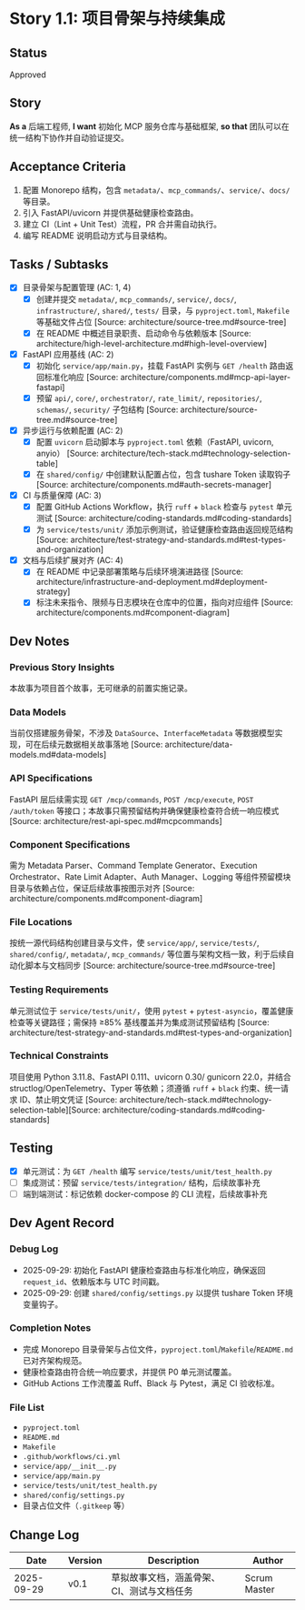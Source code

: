 # Story 1.1: 项目骨架与持续集成

## Status

Approved

## Story

**As a** 后端工程师,
**I want** 初始化 MCP 服务仓库与基础框架,
**so that** 团队可以在统一结构下协作并自动验证提交。

## Acceptance Criteria

1. 配置 Monorepo 结构，包含 `metadata/`、`mcp_commands/`、`service/`、`docs/` 等目录。
2. 引入 FastAPI/uvicorn 并提供基础健康检查路由。
3. 建立 CI（Lint + Unit Test）流程，PR 合并需自动执行。
4. 编写 README 说明启动方式与目录结构。

## Tasks / Subtasks

- [x] 目录骨架与配置管理 (AC: 1, 4)
  - [x] 创建并提交 `metadata/`, `mcp_commands/`, `service/`, `docs/`, `infrastructure/`, `shared/`, `tests/` 目录，与 `pyproject.toml`, `Makefile` 等基础文件占位 [Source: architecture/source-tree.md#source-tree]
  - [x] 在 README 中概述目录职责、启动命令与依赖版本 [Source: architecture/high-level-architecture.md#high-level-overview]
- [x] FastAPI 应用基线 (AC: 2)
  - [x] 初始化 `service/app/main.py`，挂载 FastAPI 实例与 `GET /health` 路由返回标准化响应 [Source: architecture/components.md#mcp-api-layer-fastapi]
  - [x] 预留 `api/`, `core/`, `orchestrator/`, `rate_limit/`, `repositories/`, `schemas/`, `security/` 子包结构 [Source: architecture/source-tree.md#source-tree]
- [x] 异步运行与依赖配置 (AC: 2)
  - [x] 配置 `uvicorn` 启动脚本与 `pyproject.toml` 依赖（FastAPI, uvicorn, anyio） [Source: architecture/tech-stack.md#technology-selection-table]
  - [x] 在 `shared/config/` 中创建默认配置占位，包含 tushare Token 读取钩子 [Source: architecture/components.md#auth-secrets-manager]
- [x] CI 与质量保障 (AC: 3)
  - [x] 配置 GitHub Actions Workflow，执行 `ruff` + `black` 检查与 `pytest` 单元测试 [Source: architecture/coding-standards.md#coding-standards]
  - [x] 为 `service/tests/unit/` 添加示例测试，验证健康检查路由返回规范结构 [Source: architecture/test-strategy-and-standards.md#test-types-and-organization]
- [x] 文档与后续扩展对齐 (AC: 4)
  - [x] 在 README 中记录部署策略与后续环境演进路径 [Source: architecture/infrastructure-and-deployment.md#deployment-strategy]
  - [x] 标注未来指令、限频与日志模块在仓库中的位置，指向对应组件 [Source: architecture/components.md#component-diagram]

## Dev Notes

### Previous Story Insights

本故事为项目首个故事，无可继承的前置实施记录。

### Data Models

当前仅搭建服务骨架，不涉及 `DataSource`、`InterfaceMetadata` 等数据模型实现，可在后续元数据相关故事落地 [Source: architecture/data-models.md#data-models]

### API Specifications

FastAPI 层后续需实现 `GET /mcp/commands`, `POST /mcp/execute`, `POST /auth/token` 等接口；本故事只需预留结构并确保健康检查符合统一响应模式 [Source: architecture/rest-api-spec.md#mcpcommands]

### Component Specifications

需为 Metadata Parser、Command Template Generator、Execution Orchestrator、Rate Limit Adapter、Auth Manager、Logging 等组件预留模块目录与依赖占位，保证后续故事按图示对齐 [Source: architecture/components.md#component-diagram]

### File Locations

按统一源代码结构创建目录与文件，使 `service/app/`, `service/tests/`, `shared/config/`, `metadata/`, `mcp_commands/` 等位置与架构文档一致，利于后续自动化脚本与文档同步 [Source: architecture/source-tree.md#source-tree]

### Testing Requirements

单元测试位于 `service/tests/unit/`，使用 `pytest` + `pytest-asyncio`，覆盖健康检查等关键路径；需保持 ≥85% 基线覆盖并为集成测试预留结构 [Source: architecture/test-strategy-and-standards.md#test-types-and-organization]

### Technical Constraints

项目使用 Python 3.11.8、FastAPI 0.111、uvicorn 0.30/ gunicorn 22.0，并结合 structlog/OpenTelemetry、Typer 等依赖；须遵循 `ruff` + `black` 约束、统一请求 ID、禁止明文凭证 [Source: architecture/tech-stack.md#technology-selection-table][Source: architecture/coding-standards.md#coding-standards]

## Testing

- [x] 单元测试：为 `GET /health` 编写 `service/tests/unit/test_health.py`
- [ ] 集成测试：预留 `service/tests/integration/` 结构，后续故事补充
- [ ] 端到端测试：标记依赖 docker-compose 的 CLI 流程，后续故事补充

## Dev Agent Record

### Debug Log
- 2025-09-29: 初始化 FastAPI 健康检查路由与标准化响应，确保返回 `request_id`、依赖版本与 UTC 时间戳。
- 2025-09-29: 创建 `shared/config/settings.py` 以提供 tushare Token 环境变量钩子。

### Completion Notes
- 完成 Monorepo 目录骨架与占位文件，`pyproject.toml`/`Makefile`/`README.md` 已对齐架构规范。
- 健康检查路由符合统一响应要求，并提供 P0 单元测试覆盖。
- GitHub Actions 工作流覆盖 Ruff、Black 与 Pytest，满足 CI 验收标准。

### File List
- `pyproject.toml`
- `README.md`
- `Makefile`
- `.github/workflows/ci.yml`
- `service/app/__init__.py`
- `service/app/main.py`
- `service/tests/unit/test_health.py`
- `shared/config/settings.py`
- 目录占位文件（`.gitkeep` 等）

## Change Log

| Date       | Version | Description                                | Author       |
| ---------- | ------- | ------------------------------------------ | ------------ |
| 2025-09-29 | v0.1    | 草拟故事文档，涵盖骨架、CI、测试与文档任务 | Scrum Master |
